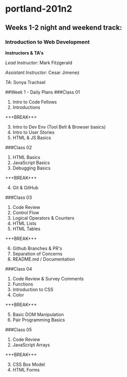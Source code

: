 # portland-201n2
## Weeks 1-2 night and weekend track:
### Introduction to Web Development
**Instructors & TA's**

*Lead Instructor*: Mark Fitzgerald

*Assistant Instructor*: Cesar Jimenez

*TA*: Sonya Trachsel

##Week 1 - Daily Plans
###Class 01
1. Intro to Code Fellows
2. Introductions

+++BREAK+++

3. Intro to Dev Env (Tool Belt & Browser basics)
4. Intro to User Stories
5. HTML & JS Basics

###Class 02
1. HTML Basics
2. JavaScript Basics
3. Debugging Basics

+++BREAK+++

4. Git & GitHub

###Class 03
1. Code Review
2. Control Flow
3. Logical Operators & Counters
4. HTML Lists
5. HTML Tables

+++BREAK+++

6. Github Branches & PR's
7. Separation of Concerns
8. README.md / Documentation

###Class 04
1. Code Review & Survey Comments
2. Functions
3. Introduction to CSS
4. Color

+++BREAK+++

5. Basic DOM Manipulation
6. Pair Programming Basics

###Class 05
1. Code Review
2. JavaScript Arrays

+++BREAK+++

3. CSS Box Model
4. HTML Forms

